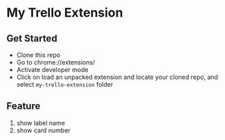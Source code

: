 # My Trello Extension

## Get Started

- Clone this repo
- Go to chrome://extensions/
- Activate developer mode
- Click on load an unpacked extension and locate your cloned repo, and select `my-trello-extension` folder

## Feature

1. show label name
2. show card number